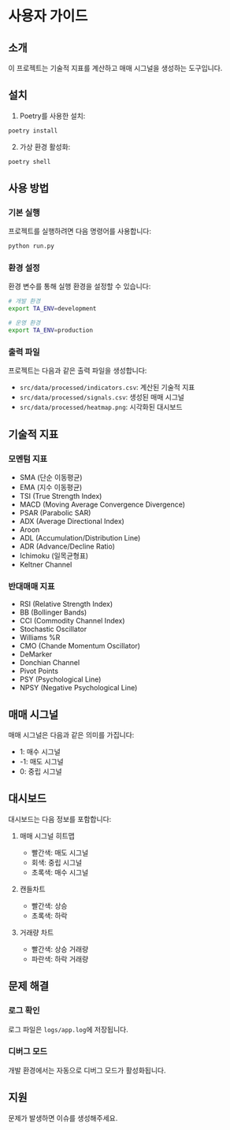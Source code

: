 # 사용자 가이드

## 소개

이 프로젝트는 기술적 지표를 계산하고 매매 시그널을 생성하는 도구입니다.

## 설치

1. Poetry를 사용한 설치:
```bash
poetry install
```

2. 가상 환경 활성화:
```bash
poetry shell
```

## 사용 방법

### 기본 실행

프로젝트를 실행하려면 다음 명령어를 사용합니다:
```bash
python run.py
```

### 환경 설정

환경 변수를 통해 실행 환경을 설정할 수 있습니다:

```bash
# 개발 환경
export TA_ENV=development

# 운영 환경
export TA_ENV=production
```

### 출력 파일

프로젝트는 다음과 같은 출력 파일을 생성합니다:

- `src/data/processed/indicators.csv`: 계산된 기술적 지표
- `src/data/processed/signals.csv`: 생성된 매매 시그널
- `src/data/processed/heatmap.png`: 시각화된 대시보드

## 기술적 지표

### 모멘텀 지표

- SMA (단순 이동평균)
- EMA (지수 이동평균)
- TSI (True Strength Index)
- MACD (Moving Average Convergence Divergence)
- PSAR (Parabolic SAR)
- ADX (Average Directional Index)
- Aroon
- ADL (Accumulation/Distribution Line)
- ADR (Advance/Decline Ratio)
- Ichimoku (일목균형표)
- Keltner Channel

### 반대매매 지표

- RSI (Relative Strength Index)
- BB (Bollinger Bands)
- CCI (Commodity Channel Index)
- Stochastic Oscillator
- Williams %R
- CMO (Chande Momentum Oscillator)
- DeMarker
- Donchian Channel
- Pivot Points
- PSY (Psychological Line)
- NPSY (Negative Psychological Line)

## 매매 시그널

매매 시그널은 다음과 같은 의미를 가집니다:

- 1: 매수 시그널
- -1: 매도 시그널
- 0: 중립 시그널

## 대시보드

대시보드는 다음 정보를 포함합니다:

1. 매매 시그널 히트맵
   - 빨간색: 매도 시그널
   - 회색: 중립 시그널
   - 초록색: 매수 시그널

2. 캔들차트
   - 빨간색: 상승
   - 초록색: 하락

3. 거래량 차트
   - 빨간색: 상승 거래량
   - 파란색: 하락 거래량

## 문제 해결

### 로그 확인

로그 파일은 `logs/app.log`에 저장됩니다.

### 디버그 모드

개발 환경에서는 자동으로 디버그 모드가 활성화됩니다.

## 지원

문제가 발생하면 이슈를 생성해주세요. 